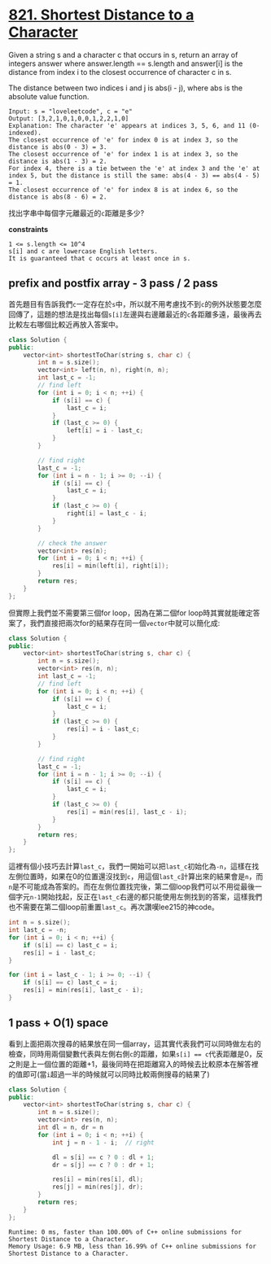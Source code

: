 # [821. Shortest Distance to a Character](https://leetcode.com/problems/shortest-distance-to-a-character/)

Given a string s and a character c that occurs in s, return an array of integers answer where answer.length == s.length and answer[i] is the distance from index i to the closest occurrence of character c in s.

The distance between two indices i and j is abs(i - j), where abs is the absolute value function.

```
Input: s = "loveleetcode", c = "e"
Output: [3,2,1,0,1,0,0,1,2,2,1,0]
Explanation: The character 'e' appears at indices 3, 5, 6, and 11 (0-indexed).
The closest occurrence of 'e' for index 0 is at index 3, so the distance is abs(0 - 3) = 3.
The closest occurrence of 'e' for index 1 is at index 3, so the distance is abs(1 - 3) = 2.
For index 4, there is a tie between the 'e' at index 3 and the 'e' at index 5, but the distance is still the same: abs(4 - 3) == abs(4 - 5) = 1.
The closest occurrence of 'e' for index 8 is at index 6, so the distance is abs(8 - 6) = 2.
```

找出字串中每個字元離最近的`c`距離是多少? 

**constraints**
```
1 <= s.length <= 10^4
s[i] and c are lowercase English letters.
It is guaranteed that c occurs at least once in s.
```

## prefix and postfix array - 3 pass / 2 pass
首先題目有告訴我們`c`一定存在於`s`中，所以就不用考慮找不到`c`的例外狀態要怎麼回傳了，這題的想法是找出每個`s[i]`左邊與右邊離最近的`c`各距離多遠，最後再去比較左右哪個比較近再放入答案中。

```cpp
class Solution {
public:
    vector<int> shortestToChar(string s, char c) {
        int n = s.size();
        vector<int> left(n, n), right(n, n);
        int last_c = -1;
        // find left
        for (int i = 0; i < n; ++i) {
            if (s[i] == c) {
                last_c = i;
            }
            if (last_c >= 0) {
                left[i] = i - last_c;
            }
        }

        // find right
        last_c = -1;
        for (int i = n - 1; i >= 0; --i) {
            if (s[i] == c) {
                last_c = i;
            }
            if (last_c >= 0) {
                right[i] = last_c - i;
            }
        }

        // check the answer
        vector<int> res(n);
        for (int i = 0; i < n; ++i) {
            res[i] = min(left[i], right[i]);
        }
        return res;
    }
};

```

但實際上我們並不需要第三個for loop，因為在第二個for loop時其實就能確定答案了，我們直接把兩次for的結果存在同一個`vector`中就可以簡化成:
```cpp
class Solution {
public:
    vector<int> shortestToChar(string s, char c) {
        int n = s.size();
        vector<int> res(n, n);
        int last_c = -1;
        // find left
        for (int i = 0; i < n; ++i) {
            if (s[i] == c) {
                last_c = i;
            }
            if (last_c >= 0) {
                res[i] = i - last_c;
            }
        }

        // find right
        last_c = -1;
        for (int i = n - 1; i >= 0; --i) {
            if (s[i] == c) {
                last_c = i;
            }
            if (last_c >= 0) {
                res[i] = min(res[i], last_c - i);
            }
        }
        return res;
    }
};
```

這裡有個小技巧去計算`last_c`，我們一開始可以把`last_c`初始化為`-n`，這樣在找左側位置時，如果在0的位置還沒找到`c`，用這個`last_c`計算出來的結果會是`n`，而`n`是不可能成為答案的。而在左側位置找完後，第二個loop我們可以不用從最後一個字元`n-1`開始找起，反正在`last_c`右邊的都只能使用左側找到的答案，這樣我們也不需要在第二個loop前重置`last_c`。再次讚嘆lee215的神code。
```cpp
int n = s.size();
int last_c = -n;
for (int i = 0; i < n; ++i) {
    if (s[i] == c) last_c = i;
    res[i] = i - last_c;
}

for (int i = last_c - 1; i >= 0; --i) {
    if (s[i] == c) last_c = i;
    res[i] = min(res[i], last_c - i);
}
```

## 1 pass + O(1) space
看到上面把兩次搜尋的結果放在同一個array，這其實代表我們可以同時做左右的檢查，同時用兩個變數代表與左側右側`c`的距離，如果`s[i] == c`代表距離是0，反之則是上一個位置的距離+1，最後同時在把距離寫入的時候去比較原本在解答裡的值即可(當`i`超過一半的時候就可以同時比較兩側搜尋的結果了)

```cpp
class Solution {
public:
    vector<int> shortestToChar(string s, char c) {
        int n = s.size();
        vector<int> res(n, n);
        int dl = n, dr = n
        for (int i = 0; i < n; ++i) {
            int j = n - 1 - i;  // right

            dl = s[i] == c ? 0 : dl + 1;
            dr = s[j] == c ? 0 : dr + 1;

            res[i] = min(res[i], dl);
            res[j] = min(res[j], dr);
        }
        return res;
    }
};
```

```
Runtime: 0 ms, faster than 100.00% of C++ online submissions for Shortest Distance to a Character.
Memory Usage: 6.9 MB, less than 16.99% of C++ online submissions for Shortest Distance to a Character.
```
